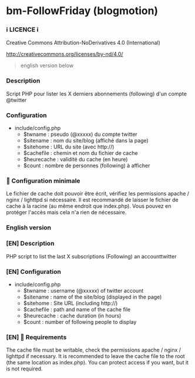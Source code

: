 bm-FollowFriday (blogmotion)
===
### ℹ️ LICENCE ℹ️
Creative Commons Attribution-NoDerivatives 4.0 (International)

http://creativecommons.org/licenses/by-nd/4.0/

> english version below

### Description
Script PHP pour lister les X derniers abonnements (following) d'un compte @twitter

### Configuration

- include/config.php
	- $twname : pseudo (@xxxxx) du compte twitter
	- $sitename : nom du site/blog (affiché dans la page)
	- $sitehome : URL du site (avec http://)
	- $cachefile : chemin et nom du fichier de cache
	- $heurecache : validité du cache (en heure)
	- $count : nombre de personnes (following) à afficher

### 🚦 Configuration minimale
Le fichier de cache doit pouvoir être écrit, vérifiez les permissions apache / nginx / lighttpd si nécessaire.
Il est recommandé de laisser le fichier de cache à la racine (au même endroit que index.php). Vous pouvez en protéger l'accès mais cela n'a rien de nécessaire.


### English version

### [EN] Description
PHP script to list the last X subscriptions (Following) an accounttwitter

### [EN] Configuration

- include/config.php
	- $twname : username (@xxxxx) of twitter account
	- $sitename : name of the site/blog (displayed in the page)
	- $sitehome : Site URL (including http://)
	- $cachefile : path and name of the cache file
	- $heurecache : cache duration (in hours)
	- $count : number of following people to display

### [EN] 🚦 Requirements
The cache file must be writable, check the permissions apache / nginx / lighttpd if necessary.
It is recommended to leave the cache file to the root (the same location as index.php). You can protect access if you want, but it is not required.